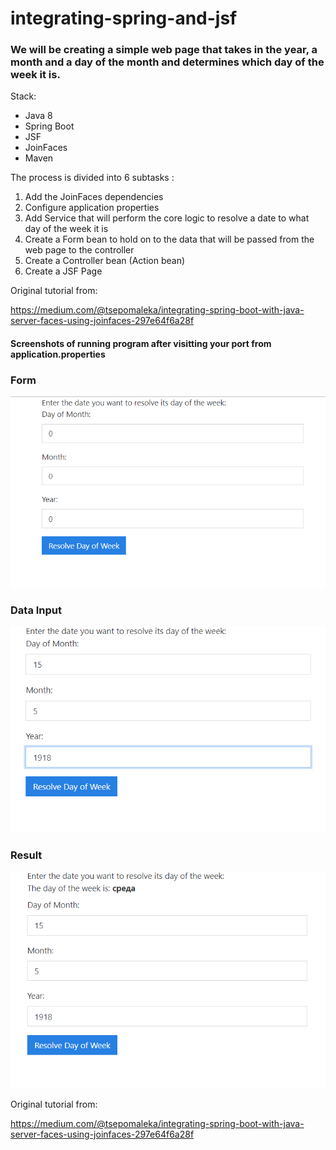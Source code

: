 # integrating-spring-and-jsf

### We will be creating a simple web page that takes in the year, a month and a day of the month and determines which day of the week it is.

Stack: 
  - Java 8
  - Spring Boot 
  - JSF
  - JoinFaces
  - Maven

The process is divided into 6 subtasks : 
 1) Add the JoinFaces dependencies
 2) Configure application properties
 3) Add Service that will perform the core logic to resolve a date to what day of the week it is
 4) Create a Form bean to hold on to the data that will be passed from the web page to the controller
 5) Create a Controller bean (Action bean)
 6) Create a JSF Page


Original tutorial from:

https://medium.com/@tsepomaleka/integrating-spring-boot-with-java-server-faces-using-joinfaces-297e64f6a28f



#### Screenshots of running program after visitting your port from application.properties

### Form

<img src="src/main/resources/images/form.png">

### Data Input

<img src="src/main/resources/images/addingData.png">

### Result

<img src="src/main/resources/images/result.png">



Original tutorial from:

https://medium.com/@tsepomaleka/integrating-spring-boot-with-java-server-faces-using-joinfaces-297e64f6a28f
